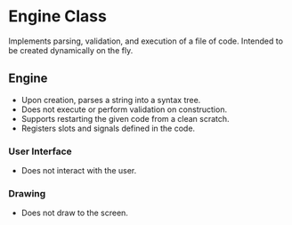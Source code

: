 # Engine Class

Implements parsing, validation, and execution of a file of code.  Intended to be created
dynamically on the fly.

## Engine

* Upon creation, parses a string into a syntax tree.
* Does not execute or perform validation on construction.
* Supports restarting the given code from a clean scratch.
* Registers slots and signals defined in the code.

### User Interface

* Does not interact with the user.

### Drawing

* Does not draw to the screen.
